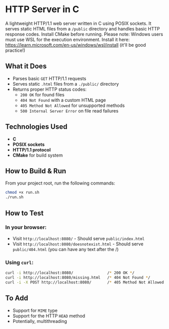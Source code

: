 # HTTP Server in C

A lightweight HTTP/1.1 web server written in C using POSIX sockets. It serves static HTML files from a `/public` directory and handles basic HTTP response codes. Install CMake before running.
Please note: Windows users must use WSL for the execution environment. Install it here: https://learn.microsoft.com/en-us/windows/wsl/install (it'll be good practice!)

## What it Does

- Parses basic `GET` HTTP/1.1 requests
- Serves static `.html` files from a `./public/` directory
- Returns proper HTTP status codes:
    - `200 OK` for found files
    - `404 Not Found` with a custom HTML page
    - `405 Method Not Allowed` for unsupported methods
    - `500 Internal Server Error` on file read failures


## Technologies Used

- **C**
- **POSIX sockets**
- **HTTP/1.1 protocol**
- **CMake** for build system


## How to Build & Run

From your project root, run the following commands:

```bash
chmod +x run.sh
./run.sh
```

##  How to Test

### In your browser:

- Visit `http://localhost:8080/` - Should serve `public/index.html`
- Visit `http://localhost:8080/doesnotexist.html` - Should serve `public/404.html` (you can have any text after the /)

### Using `curl`:

```bash
curl -i http://localhost:8080/               /* 200 OK */
curl -i http://localhost:8080/missing.html   /* 404 Not Found */
curl -i -X POST http://localhost:8080/       /* 405 Method Not Allowed */
```


## To Add

- Support for `MIME` type
- Support for the HTTP `HEAD` method
- Potentially, multithreading
